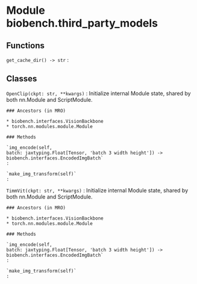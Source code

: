 Module biobench.third_party_models
==================================

Functions
---------

`get_cache_dir() ‑> str`
:   

Classes
-------

`OpenClip(ckpt: str, **kwargs)`
:   Initialize internal Module state, shared by both nn.Module and ScriptModule.

    ### Ancestors (in MRO)

    * biobench.interfaces.VisionBackbone
    * torch.nn.modules.module.Module

    ### Methods

    `img_encode(self, batch: jaxtyping.Float[Tensor, 'batch 3 width height']) ‑> biobench.interfaces.EncodedImgBatch`
    :

    `make_img_transform(self)`
    :

`TimmVit(ckpt: str, **kwargs)`
:   Initialize internal Module state, shared by both nn.Module and ScriptModule.

    ### Ancestors (in MRO)

    * biobench.interfaces.VisionBackbone
    * torch.nn.modules.module.Module

    ### Methods

    `img_encode(self, batch: jaxtyping.Float[Tensor, 'batch 3 width height']) ‑> biobench.interfaces.EncodedImgBatch`
    :

    `make_img_transform(self)`
    :